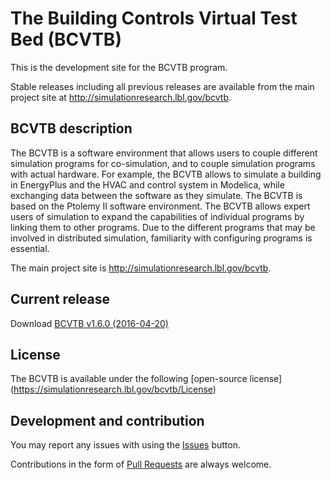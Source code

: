 # The Building Controls Virtual Test Bed (BCVTB)

This is the development site for the BCVTB program.

Stable releases including all previous releases are available from the main project site
at http://simulationresearch.lbl.gov/bcvtb.

## BCVTB description

The BCVTB is a software environment that allows users to couple different simulation programs for co-simulation, and to couple simulation programs with actual hardware. For example, the BCVTB allows to simulate a building in EnergyPlus and the HVAC and control system in Modelica, while exchanging data between the software as they simulate. The BCVTB is based on the Ptolemy II software environment. The BCVTB allows expert users of simulation to expand the capabilities of individual programs by linking them to other programs. Due to the different programs that may be involved in distributed simulation, familiarity with configuring programs is essential. 

The main project site is http://simulationresearch.lbl.gov/bcvtb.

## Current release

Download [BCVTB v1.6.0 (2016-04-20)](https://github.com/lbl-srg/BCVTB/releases/tag/v1.6.0)

## License

The BCVTB is available under the following [open-source license] (https://simulationresearch.lbl.gov/bcvtb/License)


## Development and contribution
You may report any issues with using the [Issues](https://github.com/lbl-srg/BCVTB/issues) button.

Contributions in the form of [Pull Requests](https://github.com/lbl-srg/BCVTB/pulls) are always welcome.
